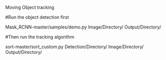 Moving Object tracking




#Run the object detection first

Mask_RCNN-master/samples/demo.py Image/Directory/ Output/Directory/

#Then run the tracking algorithm

sort-master/sort_custom.py Detection/Directory/ Image/Directory/ Output/Directory/
